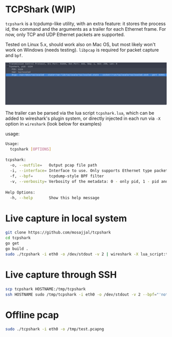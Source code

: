 # TCPShark (WIP)

`tcpshark` is a tcpdump-like utility, with an extra feature: it stores the process id, the command and the arguments as a trailer for each Ethernet frame. For now, only TCP and UDP Ethernet packets are supported.

Tested on Linux 5.x, should work also on Mac OS, but most likely won't work on Windows (needs testing). `libpcap` is required for packet capture and `bpf`. 

![tcpshark](static/wireshark-shot.png)

The trailer can be parsed via the lua script `tcpshark.lua`, which can be added to wireshark's plugin system, or directly injected in each run via `-X` option in `wireshark` (look below for examples)

usage:

```sh
Usage:
  tcpshark [OPTIONS]

tcpshark:
  -o, --outfile=   Output pcap file path
  -i, --interface= Interface to use. Only supports Ethernet type packets interfaces. Do not use it on SPANs (default: lo)
  -f, --bpf=       tcpdump-style BPF filter
  -v, --verbosity= Verbosity of the metadata: 0 - only pid, 1 - pid and cmd, 2 - pid, cmd and args (default: 1)

Help Options:
  -h, --help       Show this help message

```

# Live capture in local system

```sh
git clone https://github.com/mosajjal/tcpshark
cd tcpshark
go get
go build .
sudo ./tcpshark -i eth0 -o /dev/stdout -v 2 | wireshark -X lua_script:tcpshark.lua -Y tcpshark -k -i -
```


# Live capture through SSH

```sh
scp tcpshark HOSTNAME:/tmp/tcpshark
ssh HOSTNAME sudo /tmp/tcpshark -i eth0 -o /dev/stdout -v 2 --bpf="'not port 22'" | wireshark -X lua_script:tcpshark.lua -Y tcpshark -k -i -
```

# Offline pcap

```sh
sudo ./tcpshark -i eth0 -o /tmp/test.pcapng
```
